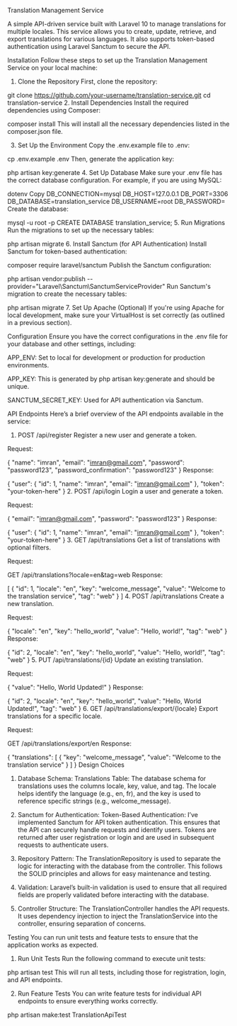 Translation Management Service


A simple API-driven service built with Laravel 10 to manage translations for multiple locales. This service allows you to create, update, retrieve, and export translations for various languages. It also supports token-based authentication using Laravel Sanctum to secure the API.

Installation
Follow these steps to set up the Translation Management Service on your local machine:

1. Clone the Repository
First, clone the repository:


git clone https://github.com/your-username/translation-service.git
cd translation-service
2. Install Dependencies
Install the required dependencies using Composer:


composer install
This will install all the necessary dependencies listed in the composer.json file.

3. Set Up the Environment
Copy the .env.example file to .env:


cp .env.example .env
Then, generate the application key:


php artisan key:generate
4. Set Up Database
Make sure your .env file has the correct database configuration. For example, if you are using MySQL:

dotenv
Copy
DB_CONNECTION=mysql
DB_HOST=127.0.0.1
DB_PORT=3306
DB_DATABASE=translation_service
DB_USERNAME=root
DB_PASSWORD=
Create the database:


mysql -u root -p
CREATE DATABASE translation_service;
5. Run Migrations
Run the migrations to set up the necessary tables:


php artisan migrate
6. Install Sanctum (for API Authentication)
Install Sanctum for token-based authentication:


composer require laravel/sanctum
Publish the Sanctum configuration:


php artisan vendor:publish --provider="Laravel\Sanctum\SanctumServiceProvider"
Run Sanctum's migration to create the necessary tables:

php artisan migrate
7. Set Up Apache (Optional)
If you're using Apache for local development, make sure your VirtualHost is set correctly (as outlined in a previous section).

Configuration
Ensure you have the correct configurations in the .env file for your database and other settings, including:

APP_ENV: Set to local for development or production for production environments.

APP_KEY: This is generated by php artisan key:generate and should be unique.

SANCTUM_SECRET_KEY: Used for API authentication via Sanctum.

API Endpoints
Here’s a brief overview of the API endpoints available in the service:

1. POST /api/register
Register a new user and generate a token.

Request:


{
    "name": "imran",
    "email": "imran@gmail.com",
    "password": "password123",
    "password_confirmation": "password123"
}
Response:

{
    "user": {
        "id": 1,
        "name": "imran",
        "email": "imran@gmail.com"
    },
    "token": "your-token-here"
}
2. POST /api/login
Login a user and generate a token.

Request:

{
    "email": "imran@gmail.com",
    "password": "password123"
}
Response:

{
    "user": {
        "id": 1,
        "name": "imran",
        "email": "imran@gmail.com"
    },
    "token": "your-token-here"
}
3. GET /api/translations
Get a list of translations with optional filters.

Request:

GET /api/translations?locale=en&tag=web
Response:


[
    {
        "id": 1,
        "locale": "en",
        "key": "welcome_message",
        "value": "Welcome to the translation service",
        "tag": "web"
    }
]
4. POST /api/translations
Create a new translation.

Request:

{
    "locale": "en",
    "key": "hello_world",
    "value": "Hello, world!",
    "tag": "web"
}
Response:

{
    "id": 2,
    "locale": "en",
    "key": "hello_world",
    "value": "Hello, world!",
    "tag": "web"
}
5. PUT /api/translations/{id}
Update an existing translation.

Request:

{
    "value": "Hello, World Updated!"
}
Response:

{
    "id": 2,
    "locale": "en",
    "key": "hello_world",
    "value": "Hello, World Updated!",
    "tag": "web"
}
6. GET /api/translations/export/{locale}
Export translations for a specific locale.

Request:

GET /api/translations/export/en
Response:

{
    "translations": [
        {
            "key": "welcome_message",
            "value": "Welcome to the translation service"
        }
    ]
}
Design Choices
1. Database Schema:
Translations Table: The database schema for translations uses the columns locale, key, value, and tag. The locale helps identify the language (e.g., en, fr), and the key is used to reference specific strings (e.g., welcome_message).

2. Sanctum for Authentication:
Token-Based Authentication: I’ve implemented Sanctum for API token authentication. This ensures that the API can securely handle requests and identify users. Tokens are returned after user registration or login and are used in subsequent requests to authenticate users.

3. Repository Pattern:
The TranslationRepository is used to separate the logic for interacting with the database from the controller. This follows the SOLID principles and allows for easy maintenance and testing.

4. Validation:
Laravel’s built-in validation is used to ensure that all required fields are properly validated before interacting with the database.

5. Controller Structure:
The TranslationController handles the API requests. It uses dependency injection to inject the TranslationService into the controller, ensuring separation of concerns.

Testing
You can run unit tests and feature tests to ensure that the application works as expected.

1. Run Unit Tests
Run the following command to execute unit tests:

php artisan test
This will run all tests, including those for registration, login, and API endpoints.

2. Run Feature Tests
You can write feature tests for individual API endpoints to ensure everything works correctly.

php artisan make:test TranslationApiTest